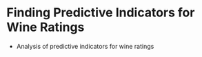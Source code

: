 # Finding Predictive Indicators for Wine Ratings
* Analysis of predictive indicators for wine ratings
